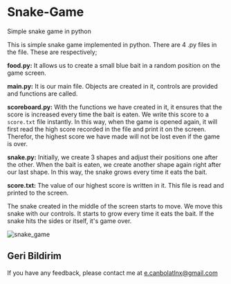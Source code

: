 # Snake-Game
Simple snake game in python

This is simple snake game implemented in python. There are 4 .py files in the file. These are respectively;  

**food.py:** It allows us to create a small blue bait in a random position on the game screen.    

**main.py:** It is our main file. Objects are created in it, controls are provided and functions are called.  

**scoreboard.py:** With the functions we have created in it, it ensures that the score is increased every time the bait is eaten. We write this score to a `score.txt` file instantly. In this way, when the game is opened again, it will first read the high score recorded in the file and print it on the screen. Therefor, the highest score we have made will not be lost even if the game is over.  

**snake.py:** Initially, we create 3 shapes and adjust their positions one after the other. When the bait is eaten, we create another shape again right after our last shape. In this way, the snake grows every time it eats the bait.  

**score.txt:** The value of our highest score is written in it. This file is read and printed to the screen.  

The snake created in the middle of the screen starts to move. We move this snake with our controls. It starts to grow every time it eats the bait. If the snake hits the sides or itself, it's game over.

![snake_game](https://github.com/efecnblt/Basics-Games-with-Python/blob/main/Snake%20Game/snake_game.gif?raw=true)

## Geri Bildirim

If you have any feedback, please contact me at e.canbolatlnx@gmail.com
